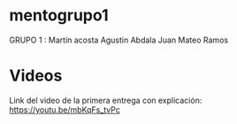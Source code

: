 # mentogrupo1
GRUPO 1 :
Martín acosta 
Agustin Abdala 
Juan Mateo Ramos

# Videos
Link del video de la primera entrega con explicación: https://youtu.be/mbKqFs_tvPc
